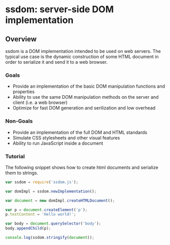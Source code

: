 
# ssdom: server-side DOM implementation

## Overview

ssdom is a DOM implementation intended to be used on web servers.
The typical use case is the dynamic construction of some HTML document
in order to serialize it and send it to a web browser.

### Goals

- Provide an implementation of the basic DOM manipulation functions
	and properties
- Ability to use the same DOM manipulation methods on the server and
	client (i.e. a web browser)
- Optimize for fast DOM generation and serilization and low overhead

### Non-Goals

- Provide an implementation of the full DOM and HTML standards
- Simulate CSS stylesheets and other visual features
- Ability to run JavaScript inside a document

### Tutorial

The following snippet shows how to create html documents and serialize them to strings.

```javascript
var ssdom = require('ssdom.js');

var domImpl = ssdom.newImplementation();

var document = new domImpl.createHTMLDocument();

var p = document.createElement('p');
p.textContent = 'Hello world!';

var body = document.querySelector('body');
body.appendChild(p);

console.log(ssdom.stringify(document));
```

